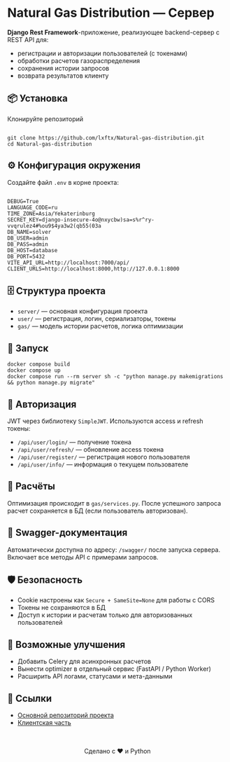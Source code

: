 <h1>Natural Gas Distribution — Сервер</h1>
<p><strong>Django Rest Framework</strong>-приложение, реализующее backend-сервер с REST API для:</p>
<ul>
   <li>регистрации и авторизации пользователей (с токенами)</li>
   <li>обработки расчетов газораспределения</li>
   <li>сохранения истории запросов</li>
   <li>возврата результатов клиенту</li>
</ul>
<h2>📦 Установка</h2>
<p>Клонируйте репозиторий</p>
<pre><code>
git clone https://github.com/lxftx/Natural-gas-distribution.git
cd Natural-gas-distribution
</code></pre>
<h2>⚙️ Конфигурация окружения</h2>
<p>Создайте файл <code>.env</code> в корне проекта:</p>
<pre><code>
DEBUG=True
LANGUAGE_CODE=ru
TIME_ZONE=Asia/Yekaterinburg
SECRET_KEY=django-insecure-4o@nxycbw)sa=s%r^ry-vvqrulez4#%ou9$4ya3w2(qb55(03a
DB_NAME=solver
DB_USER=admin
DB_PASS=admin
DB_HOST=database
DB_PORT=5432
VITE_API_URL=http://localhost:7000/api/
CLIENT_URLS=http://localhost:8000,http://127.0.0.1:8000
</code></pre>
<h2>🗄️ Структура проекта</h2>
<ul>
   <li><code>server/</code> — основная конфигурация проекта</li>
   <li><code>user/</code> — регистрация, логин, сериализаторы, токены</li>
   <li><code>gas/</code> — модель истории расчетов, логика оптимизации</li>
</ul>
<h2>🚀 Запуск</h2>
<pre><code>docker compose build
docker compose up
docker compose run --rm server sh -c "python manage.py makemigrations && python manage.py migrate"</code></pre>
<h2>🔐 Авторизация</h2>
<p>JWT через библиотеку <code>SimpleJWT</code>. Используются access и refresh токены:</p>
<ul>
   <li><code>/api/user/login/</code> — получение токена</li>
   <li><code>/api/user/refresh/</code> — обновление access токена</li>
   <li><code>/api/user/register/</code> — регистрация нового пользователя</li>
   <li><code>/api/user/info/</code> — информация о текущем пользователе</li>
</ul>
<h2>🧠 Расчёты</h2>
<p>Оптимизация происходит в <code>gas/services.py</code>. После успешного запроса расчет сохраняется в БД (если пользователь авторизован).</p>
<h2>📘 Swagger-документация</h2>
<p>Автоматически доступна по адресу: <code>/swagger/</code> после запуска сервера. Включает все методы API с примерами запросов.</p>
<h2>🛡️ Безопасность</h2>
<ul>
   <li>Cookie настроены как <code>Secure + SameSite=None</code> для работы с CORS</li>
   <li>Токены не сохраняются в БД</li>
   <li>Доступ к истории и расчетам только для авторизованных пользователей</li>
</ul>
<h2>🔧 Возможные улучшения</h2>
<ul>
   <li>Добавить Celery для асинхронных расчетов</li>
   <li>Вынести optimizer в отдельный сервис (FastAPI / Python Worker)</li>
   <li>Расширить API логами, статусами и мета-данными</li>
</ul>
<h2>📎 Ссылки</h2>
<ul>
   <li><a href="https://github.com/lxftx/Natural-gas-distribution">Основной репозиторий проекта</a></li>
   <li><a href="https://github.com/lxftx/Natural-gas-distribution/tree/main/client">Клиентская часть</a></li>
</ul>
<p style="text-align:center; margin-top:3rem;">Сделано с ❤️ и Python</p>